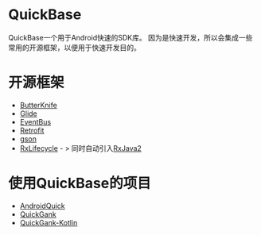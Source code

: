 # QuickBase
QuickBase一个用于Android快速的SDK库。
因为是快速开发，所以会集成一些常用的开源框架，以便用于快速开发目的。

# 开源框架
- [ButterKnife](https://github.com/JakeWharton/butterknife)
- [Glide](https://github.com/bumptech/glide)
- [EventBus](https://github.com/greenrobot/EventBus)
- [Retrofit](https://github.com/square/retrofit)
- [gson](https://github.com/google/gson)
- [RxLifecycle](https://github.com/trello/RxLifecycle) - > 同时自动引入[RxJava2](https://github.com/ReactiveX/RxJava)

# 使用QuickBase的项目
- [AndroidQuick](https://github.com/ddnosh/AndroidQuick)
- [QuickGank](https://github.com/ddnosh/QuickGank)
- [QuickGank-Kotlin](https://github.com/ddnosh/QuickGank-Kotlin)
